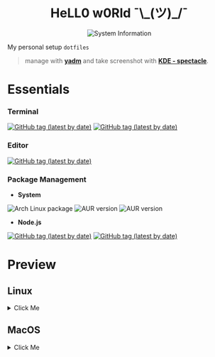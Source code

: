 <h1 align="center">
    HeLL0 w0Rld ¯\_(ツ)_/¯
</h1>

<p align="center">
  <img src="https://github.com/ri7nz/.dotifiles/blob/master/docs/current.png" alt="System Information" />
</p>


My personal setup `dotfiles`

> manage with **[yadm](https://yadm.io/)** and take screenshot with **[KDE - spectacle](https://github.com/KDE/spectacle)**.

# Essentials

### **Terminal**
   
[![GitHub tag (latest by date)](https://img.shields.io/github/v/tag/alacritty/alacritty?label=Alacritty)](https://github.com/alacritty/alacritty)
[![GitHub tag (latest by date)](https://img.shields.io/github/v/tag/tmux/tmux?label=Tmux)](https://github.com/tmux/tmux)
   
### **Editor**
   
[![GitHub tag (latest by date)](https://img.shields.io/github/v/tag/vim/vim?label=Vim)](https://github.com/vim/vim)
   
### **Package Management**
* **System**
   
![Arch Linux package](https://img.shields.io/archlinux/v/core/x86_64/pacman?label=Pacman) 
![AUR version](https://img.shields.io/aur/version/yay?label=Yay)
![AUR version](https://img.shields.io/aur/version/pacaur?label=Pacaur)
   
* **Node.js**
   
[![GitHub tag (latest by date)](https://img.shields.io/github/v/tag/Schniz/fnm?label=fnm)](https://github.com/Schniz/fnm)
[![GitHub tag (latest by date)](https://img.shields.io/github/v/tag/yarnpkg/yarn?label=yarn)](https://github.com/yarnpkg/yarn)
   
# Preview

## Linux
<details>
  <summary>Click Me</summary>
<p align="center">
    <h3> Linux </h2>
    <a href="#">
        <img src="https://github.com/ri7nz/.dotifiles/blob/master/docs/sample-linux.png"/>
    </a>
</p>

<p align="center">
    <h3> Linux - Menu with Rofi</h2>
    <a href="#">
        <img src="https://github.com/ri7nz/.dotifiles/blob/master/docs/sample-linux-menu.png"/>
    </a>
</p>

<p align="center">
    <h3> Linux - Clipboard Manager with Rofi + greenclip</h2>
    <a href="#">
        <img src="https://github.com/ri7nz/.dotifiles/blob/master/docs/sample-linux-clipboard.png"/>
    </a>
</p>
</details>

## MacOS
<details>
  <summary>Click Me</summary>
<p align="center">
    <h3> MacOS </h2>
    <a href="#">
        <img src="https://github.com/ri7nz/.dotifiles/blob/master/docs/sample-mac.png"/>
    </a>
</p>
</details>
